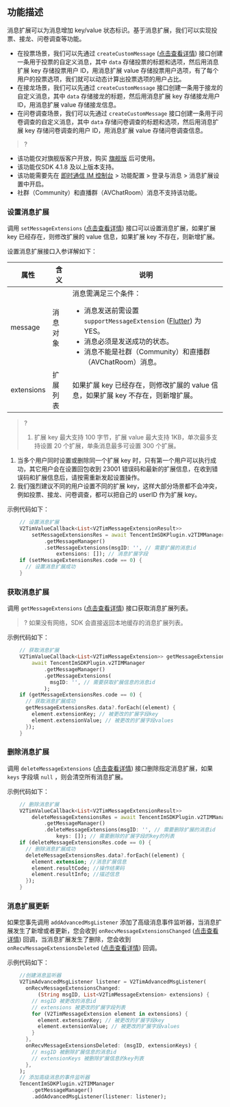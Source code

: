 
## 功能描述
消息扩展可以为消息增加 key/value 状态标识。基于消息扩展，我们可以实现投票、接龙、问卷调查等功能。
- 在投票场景，我们可以先通过 `createCustomMessage` ([点击查看详情](https://comm.qq.com/im/doc/flutter/zh/SDKAPI/Api/V2TIMMessageManager/createCustomMessage.html)) 接口创建一条用于投票的自定义消息，其中 `data` 存储投票的标题和选项，然后用消息扩展 key 存储投票用户 ID，用消息扩展 value 存储投票用户选项，有了每个用户的投票选项，我们就可以动态计算出投票选项的用户占比。
- 在接龙场景，我们可以先通过 `createCustomMessage` 接口创建一条用于接龙的自定义消息，其中 `data` 存储接龙的标题，然后用消息扩展 key 存储接龙用户 ID，用消息扩展 value 存储接龙信息。
- 在问卷调查场景，我们可以先通过 `createCustomMessage` 接口创建一条用于问卷调查的自定义消息，其中 `data` 存储问卷调查的标题和选项，然后用消息扩展 key 存储问卷调查的用户 ID，用消息扩展 value 存储问卷调查信息。

> ?
- 该功能仅对旗舰版客户开放，购买 [旗舰版](https://buy.cloud.tencent.com/avc?from=17220) 后可使用。
- 该功能仅SDK 4.1.8 及以上版本支持。
- 该功能需要先在 [即时通信 IM 控制台](https://console.cloud.tencent.com/im) > 功能配置 > 登录与消息 > 消息扩展设置中开启。
- 社群（Community）和直播群（AVChatRoom）消息不支持该功能。

### 设置消息扩展
调用 `setMessageExtensions` ([点击查看详情](https://comm.qq.com/im/doc/flutter/zh/SDKAPI/Api/V2TIMMessageManager/setMessageExtensions.html)) 接口可以设置消息扩展，如果扩展 key 已经存在，则修改扩展的 value 信息，如果扩展 key 不存在，则新增扩展。

设置消息扩展接口入参详解如下：
<table>
<thead>
<tr>
<th>属性</th>
<th>含义</th>
<th>说明</th>
</tr>
</thead>
<tbody><tr>
<td>message</td>
<td>消息对象</td>
<td>消息需满足三个条件：<ul style="margin-bottom: 0px;"><li>消息发送前需设置 <code>supportMessageExtension</code> (<a href="https://comm.qq.com/im/doc/flutter/zh/SDKAPI/Api/V2TIMMessageManager/sendMessage.html">Flutter</a>) 为 YES。</li><li>消息必须是发送成功的状态。</li><li>消息不能是社群（Community）和直播群（AVChatRoom）消息。 </li></ul></td>
</tr>
<tr>
<td>extensions</td>
<td>扩展列表</td>
<td>如果扩展 key 已经存在，则修改扩展的 value 信息，如果扩展 key 不存在，则新增扩展。</td>
</tr>
</tbody></table>

> ?
> 1. 扩展 key 最大支持 100 字节，扩展 value 最大支持 1KB，单次最多支持设置 20 个扩展，单条消息最多可设置 300 个扩展。
1. 当多个用户同时设置或删除同一个扩展 key 时，只有第一个用户可以执行成功，其它用户会在设置回包收到 23001 错误码和最新的扩展信息，在收到错误码和扩展信息后，请按需重新发起设置操作。
2. 我们强烈建议不同的用户设置不同的扩展 key，这样大部分场景都不会冲突，例如投票、接龙、问卷调查，都可以把自己的 userID 作为扩展 key。

示例代码如下：

```dart
    // 设置消息扩展
    V2TimValueCallback<List<V2TimMessageExtensionResult>>
        setMessageExtensionsRes = await TencentImSDKPlugin.v2TIMManager
            .getMessageManager()
            .setMessageExtensions(msgID: '', // 需要扩展的消息id
                extensions: []); // 消息扩展字段
    if (setMessageExtensionsRes.code == 0) {
      // 设置消息扩展成功
    }
```

### 获取消息扩展

调用 `getMessageExtensions` ([点击查看详情](https://comm.qq.com/im/doc/flutter/zh/SDKAPI/Api/V2TIMMessageManager/getMessageExtensions.html)) 接口获取消息扩展列表。

> ? 如果没有网络，SDK 会直接返回本地缓存的消息扩展列表。

示例代码如下：

```dart
    // 获取消息扩展
    V2TimValueCallback<List<V2TimMessageExtension>> getMessageExtensionsRes =
        await TencentImSDKPlugin.v2TIMManager
            .getMessageManager()
            .getMessageExtensions(
              msgID: '', // 需要获取扩展信息的消息id
            );
    if (getMessageExtensionsRes.code == 0) {
      // 获取消息扩展成功
      getMessageExtensionsRes.data?.forEach((element) {
        element.extensionKey; // 被更改的扩展字段key
        element.extensionValue; // 被更改的扩展字段values
      });
    }
```

### 删除消息扩展

调用 `deleteMessageExtensions` ([点击查看详情](https://comm.qq.com/im/doc/flutter/zh/SDKAPI/Api/V2TIMMessageManager/deleteMessageExtensions.html)) 接口删除指定消息扩展，如果 `keys` 字段填 `null` ，则会清空所有消息扩展。

示例代码如下：

```dart
    // 删除消息扩展
    V2TimValueCallback<List<V2TimMessageExtensionResult>>
        deleteMessageExtensionsRes = await TencentImSDKPlugin.v2TIMManager
            .getMessageManager()
            .deleteMessageExtensions(msgID: '', // 需要删除扩展的消息id
                keys: []); // 需要删除的扩展字段的key的列表
    if (deleteMessageExtensionsRes.code == 0) {
      // 删除消息扩展成功
      deleteMessageExtensionsRes.data?.forEach((element) {
        element.extension; //消息扩展信息
        element.resultCode; //操作结果码
        element.resultInfo; //描述信息
      });
    }
```

### 消息扩展更新

如果您事先调用 `addAdvancedMsgListener` 添加了高级消息事件监听器，当消息扩展发生了新增或者更新，您会收到 `onRecvMessageExtensionsChanged` ([点击查看详情](https://comm.qq.com/im/doc/flutter/zh/SDKAPI/Callback/OnRecvMessageExtensionsChanged.html)) 回调，当消息扩展发生了删除，您会收到 `onRecvMessageExtensionsDeleted` ([点击查看详情](https://comm.qq.com/im/doc/flutter/zh/SDKAPI/Callback/OnRecvMessageExtensionsDeleted.html)) 回调。

示例代码如下：

```dart
    //创建消息监听器
    V2TimAdvancedMsgListener listener = V2TimAdvancedMsgListener(
      onRecvMessageExtensionsChanged:
          (String msgID, List<V2TimMessageExtension> extensions) {
        // msgID 被更改的消息id
        // extensions 被更改的扩展字段列表
        for (V2TimMessageExtension element in extensions) {
          element.extensionKey; // 被更改的扩展字段key
          element.extensionValue; // 被更改的扩展字段values
        }
      },
      onRecvMessageExtensionsDeleted: (msgID, extensionKeys) {
        // msgID 被删除扩展信息的消息id
        // extensionKeys 被删除扩展信息的key列表
      },
    );
    // 添加高级消息的事件监听器
    TencentImSDKPlugin.v2TIMManager
        .getMessageManager()
        .addAdvancedMsgListener(listener: listener);
```
